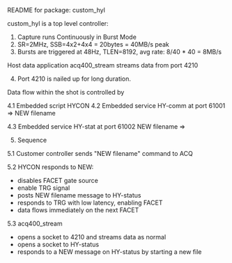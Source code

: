 README for package: custom_hyl

custom_hyl is a top level controller:

1. Capture runs Continuously in Burst Mode
2. SR=2MHz, SSB=4x2+4x4 = 20bytes = 40MB/s peak
3. Bursts are triggered at 48Hz, TLEN=8192, avg rate: 8/40 * 40 = 8MB/s

Host data application acq400_stream streams data from port 4210

4. Port 4210 is nailed up for long duration.

Data flow within the shot is controlled by 

4.1 Embedded script HYCON
4.2 Embedded service HY-comm at port 61001
=> NEW filename

4.3 Embedded service HY-stat at port 61002
NEW filename =>

5. Sequence

5.1 Customer controller sends "NEW filename" command to ACQ

5.2 HYCON responds to NEW:
- disables FACET gate source
- enable TRG signal
- posts NEW filename message to HY-status
- responds to TRG with low latency, enabling FACET
- data flows immediately on the next FACET

5.3 acq400_stream
- opens a socket to 4210 and streams data as normal
- opens a socket to HY-status
- responds to a NEW message on HY-status by starting a new file



